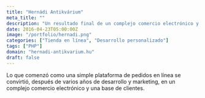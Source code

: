 ```yaml
---
title: "Hernádi Antikvárium"
meta_title: ""
description: "Un resultado final de un complejo comercio electrónico y base de clientes"
date: 2016-04-23T05:00:00Z
image: "/portfolio/hernadi.png"
categories: ["Tienda en línea", "Desarrollo personalizado"]
tags: ["PHP"]
domain: "hernadi-antikvarium.hu"
draft: false
---
```


Lo que comenzó como una simple plataforma de pedidos en línea se convirtió, después de varios años de desarrollo y marketing, en un complejo comercio electrónico y una base de clientes.
